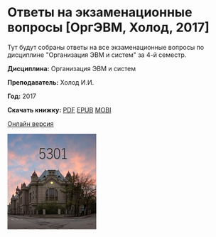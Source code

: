 # Ответы на экзаменационные вопросы [ОргЭВМ, Холод, 2017]

Тут будут собраны ответы на все экзаменационные вопросы по дисциплине "Организация ЭВМ и систем" за 4-й семестр.

**Дисциплина:** Организация ЭВМ и систем

**Преподаватель:** Холод И.И.

**Год:** 2017



**Скачать книжку:**
[PDF](https://www.gitbook.com/download/pdf/book/fkti5301/exam_tickets-evm_2017_holod)
[EPUB](https://www.gitbook.com/download/epub/book/fkti5301/exam_tickets-evm_2017_holod)
[MOBI](https://www.gitbook.com/download/mobi/book/fkti5301/exam_tickets-evm_2017_holod)

[Онлайн версия](https://fkti5301.gitbooks.io/exam_tickets-evm_2017_holod/content/)

![logo](resources/imgs/logo.jpg)

